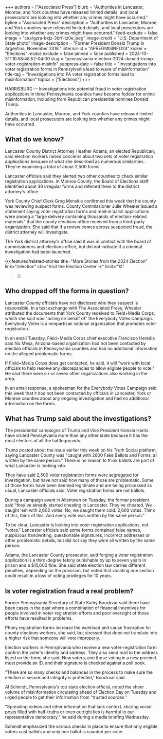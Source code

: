 +++
authors = ["Associated Press"]
blurb = "Authorities in Lancaster, Monroe, and York counties have released limited details, and local prosecutors are looking into whether any crimes might have occurred."
byline = "Associated Press"
description = "Authorities in Lancaster, Monroe, and York counties have released limited details, and local prosecutors are looking into whether any crimes might have occurred."
feed-exclude = false
image = "cas/gzra-bxjz-3brf-tz0e.jpeg"
image-credit = "U.S. Department of State photo"
image-description = "Former President Donald Trump in Argentina, November 2018."
internal-id = "APREGMISINFO24"
kicker = "Elections"
modal-exclude = false
pinned = false
published = 2024-10-31T10:58:48.52-04:00
slug = "pennsylvania-election-2024-donald-trump-voter-registration-misinfo"
suppress-date = false
title = "Investigations into voter registration forms in Pennsylvania lead to wave of misinformation"
title-tag = "Investigations into PA voter registration forms lead to misinformation"
topics = ["Elections"]
+++

HARRISBURG&nbsp;— Investigations into potential fraud in voter registration applications in three Pennsylvania counties have become fodder for online misinformation, including from Republican presidential nominee Donald Trump.

Authorities in Lancaster, Monroe, and York counties have released limited details, and local prosecutors are looking into whether any crimes might have occurred.

## What do we know?

Lancaster County District Attorney Heather Adams, an elected Republican, said election workers raised concerns about two sets of voter registration applications because of what she described as numerous similarities. They&#39;re examining a total of about 2,500 forms.

Lancaster officials said they alerted two other counties to check similar registration applications. In Monroe County, the Board of Elections staff identified about 30 irregular forms and referred them to the district attorney&#39;s office.

York County Chief Clerk Greg Monskie confirmed this week that his county was reviewing suspect forms. County Commissioner Julie Wheeler issued a statement saying voter registration forms and mail-in ballot applications were among a &#34;large delivery containing thousands of election-related materials&#34; that the county elections office received from a third-party organization. She said that if a review comes across suspected fraud, the district attorney will investigate.

The York district attorney&#39;s office said it was in contact with the board of commissioners and elections office, but did not indicate if a criminal investigation had been launched.

{{<featured/related-stories 
  title="More Stories from the 2024 Election" 
  link="/election"
  cta="Visit the Election Center →"
  limit="12"
>}}

## Who dropped off the forms in question?

Lancaster County officials have not disclosed who they suspect is responsible. In a text exchange with The Associated Press, Wheeler attributed the documents that York County received to Field\+Media Corps, which she said was &#34;acting on behalf of&#34; the Everybody Votes Campaign. Everybody Votes is a nonpartisan national organization that promotes voter registration.

In an email Tuesday, Field\+Media Corps chief executive Francisco Heredia said his Mesa, Arizona-based organization had not been contacted by election officials in Pennsylvania counties and had no additional information on the alleged problematic forms.

If Field\+Media Corps does get contacted, he said, it will &#34;work with local officials to help resolve any discrepancies to allow eligible people to vote.&#34; He said there were six or seven other organizations also working in the area.

In an email response, a spokesman for the Everybody Votes Campaign said this week that it had not been contacted by officials in Lancaster, York or Monroe counties about any ongoing investigation and had no additional information on the forms.

## What has Trump said about the investigations?

The presidential campaigns of Trump and Vice President Kamala Harris have visited Pennsylvania more than any other state because it has the most electors of all the battlegrounds.

Trump posted about the issue earlier this week on his Truth Social platform, saying Lancaster County was &#34;caught with 2600 Fake Ballots and Forms, all written by the same person.&#34; There is no reason to think ballots are part of what Lancaster is looking into.

They have said 2,500 voter registration forms were segregated for investigation, but have not said how many of those are problematic. Some of those forms have been deemed legitimate and are being processed as usual, Lancaster officials said. Voter registration forms are not ballots.

During a campaign event in Allentown on Tuesday, the former president said &#34;they&#39;ve already started cheating in Lancaster. They&#39;ve cheated. We caught &#39;em with 2,600 votes. No, we caught them cold. 2,600 votes. Think of this, think of this. And every vote was written by the same person.&#34;

To be clear, Lancaster is looking into voter registration applications, not &#34;votes.&#34; Lancaster officials said some forms contained false names, suspicious handwriting, questionable signatures, incorrect addresses or other problematic details, but did not say they were all written by the same person.

Adams, the Lancaster County prosecutor, said forging a voter registration application is a third-degree felony punishable by up to seven years in prison and a $15,000 fine. She said state election law carries different penalties, depending on the provision, but noted that violating one section could result in a loss of voting privileges for 10 years.

## Is voter registration fraud a real problem?

Former Pennsylvania Secretary of State Kathy Boockvar said there have been cases in the past where a combination of financial incentives for people involved in voter-registration efforts and poor oversight of those efforts have resulted in problems.

Phony registration forms increase the workload and cause frustration for county elections workers, she said, but stressed that does not translate into a higher risk that someone will vote improperly.

Election workers in Pennsylvania who receive a new voter-registration form confirm the voter&#39;s identity and address. They also send mail to the address listed on the form, she said. New voters, and those voting in a new precinct, must provide an ID, and their signature is checked against a poll book.

&#34;There are so many checks and balances in the process to make sure the election is secure and integrity is protected,&#34; Boockvar said.

Al Schmidt, Pennsylvania&#39;s top state election official, noted the sheer volume of misinformation circulating ahead of Election Day on Tuesday and urged people to get their information from &#34;trusted sources.&#34;

&#34;Spreading videos and other information that lack context, sharing social posts filled with half-truths or even outright lies is harmful to our representative democracy,&#34; he said during a media briefing Wednesday.

Schmidt emphasized the various checks in place to ensure that only eligible voters cast ballots and only one ballot is counted per voter.

